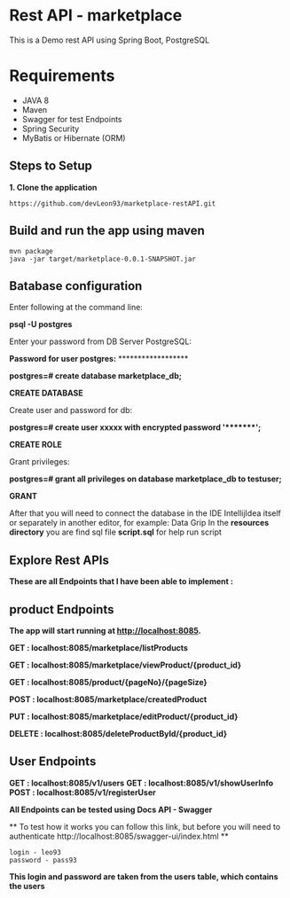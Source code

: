 # Rest API - marketplace

This is a Demo rest API using Spring Boot, PostgreSQL


# Requirements

* JAVA 8
* Maven
* Swagger for test Endpoints
* Spring Security
* MyBatis or Hibernate (ORM)


## Steps to Setup

**1. Clone the application**
```
https://github.com/devLeon93/marketplace-restAPI.git
```

## **Build and run the app using maven**
```
mvn package
java -jar target/marketplace-0.0.1-SNAPSHOT.jar
```

## Вatabase configuration

Enter following at the command line:

**psql -U postgres**

Enter your password from DB Server PostgreSQL:

**Password for user postgres:** ******************

**postgres=#  create database marketplace_db;**

**CREATE DATABASE**

Create user and password for db:

**postgres=# create user xxxxx  with encrypted password '*******';**

**CREATE ROLE**

Grant privileges:

**postgres=# grant all privileges on database marketplace_db to testuser;**

**GRANT**

After that you will need to connect the database in the IDE IntellijIdea itself or separately in another editor, for example: Data Grip
In the **resources directory** you are find sql file  **script.sql** for help run script


##   Explore Rest APIs

**These are all Endpoints that I have been able to implement :**

## product Endpoints

**The app will start running at [http://localhost:8085](http://localhost:8085/).**

**GET :    localhost:8085/marketplace/listProducts**

**GET :    localhost:8085/marketplace/viewProduct/{product_id}**

**GET : localhost:8085/product/{pageNo}/{pageSize}**

**POST : localhost:8085/marketplace/createdProduct**

**PUT :   localhost:8085/marketplace/editProduct/{product_id}**

**DELETE : localhost:8085/deleteProductById/{product_id}**

## User Endpoints

**GET :  localhost:8085/v1/users**
**GET :  localhost:8085/v1/showUserInfo**
**POST :  localhost:8085/v1/registerUser**

**All Endpoints can be tested using Docs API - Swagger**

** To test how it works you can follow this link, but before you will need to authenticate
http://localhost:8085/swagger-ui/index.html 
**

```
login - leo93
password - pass93
```

**This login and password are taken from the users table, which contains the users**
